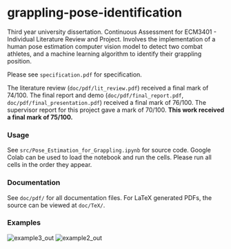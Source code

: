 # grappling-pose-identification
Third year university dissertation. Continuous Assessment for ECM3401 -  Individual Literature Review and Project. Involves the implementation of a human pose estimation computer vision model to detect two combat athletes, and a machine learning algorithm to identify their grappling position.

Please see `specification.pdf` for specification.

The literature review (`doc/pdf/lit_review.pdf`) received a final mark of 74/100. The final report and demo (`doc/pdf/final_report.pdf`, `doc/pdf/final_presentation.pdf`) received a final mark of 76/100. The supervisor report for this project gave a mark of 70/100. **This work received a final mark of 75/100.**

### Usage

See `src/Pose_Estimation_for_Grappling.ipynb` for source code. Google Colab can be used to load the notebook and run the cells. Please run all cells in the order they appear.

### Documentation

See `doc/pdf/` for all documentation files. For LaTeX generated PDFs, the source can be viewed at `doc/TeX/`.

### Examples

![example3_out](https://github.com/talhaahussain/grappling-pose-identification/assets/73853725/0ce9054d-6e65-44b9-a9d8-4a84741dc60d)
![example2_out](https://github.com/talhaahussain/grappling-pose-identification/assets/73853725/0cf5565c-1b21-4725-a7c1-853654009679)


